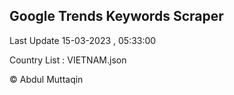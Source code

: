 

## Google Trends Keywords Scraper 
 
Last Update 15-03-2023 , 05:33:00

Country List :
VIETNAM.json



© Abdul Muttaqin 
